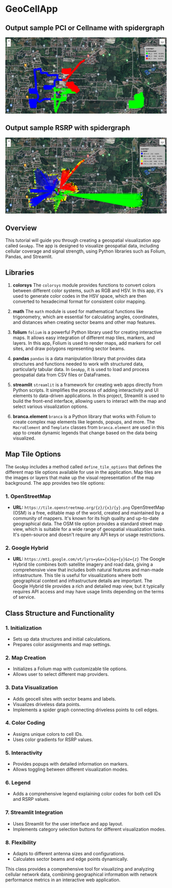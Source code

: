 # GeoCellApp

## Output sample PCI or Cellname with spidergraph
![Output Geocell](output.png)

## Output sample RSRP with spidergraph
![rsrp Geocell](rsrp.png)

## Overview

This tutorial will guide you through creating a geospatial visualization app called `GeoApp`. The app is designed to visualize geospatial data, including cellular coverage and signal strength, using Python libraries such as Folium, Pandas, and Streamlit.

## Libraries

1. **colorsys**
   The `colorsys` module provides functions to convert colors between different color systems, such as RGB and HSV. In this app, it's used to generate color codes in the HSV space, which are then converted to hexadecimal format for consistent color mapping.

2. **math**
   The `math` module is used for mathematical functions like trigonometry, which are essential for calculating angles, coordinates, and distances when creating sector beams and other map features.

3. **folium**
   `folium` is a powerful Python library used for creating interactive maps. It allows easy integration of different map tiles, markers, and layers. In this app, Folium is used to render maps, add markers for cell sites, and draw polygons representing sector beams.

4. **pandas**
   `pandas` is a data manipulation library that provides data structures and functions needed to work with structured data, particularly tabular data. In `GeoApp`, it is used to load and process geospatial data from CSV files or DataFrames.

5. **streamlit**
   `streamlit` is a framework for creating web apps directly from Python scripts. It simplifies the process of adding interactivity and UI elements to data-driven applications. In this project, Streamlit is used to build the front-end interface, allowing users to interact with the map and select various visualization options.

6. **branca.element**
   `branca` is a Python library that works with Folium to create complex map elements like legends, popups, and more. The `MacroElement` and `Template` classes from `branca.element` are used in this app to create dynamic legends that change based on the data being visualized.

## Map Tile Options

The `GeoApp` includes a method called `define_tile_options` that defines the different map tile options available for use in the application. Map tiles are the images or layers that make up the visual representation of the map background. The app provides two tile options:

### 1. **OpenStreetMap**
   - **URL:** `https://tile.openstreetmap.org/{z}/{x}/{y}.png`
   OpenStreetMap (OSM) is a free, editable map of the world, created and maintained by a community of mappers. It's known for its high quality and up-to-date geographical data. The OSM tile option provides a standard street map view, which is suitable for a wide range of geospatial visualization tasks. It's open-source and doesn't require any API keys or usage restrictions.

### 2. **Google Hybrid**
   - **URL:** `https://mt1.google.com/vt/lyrs=y&x={x}&y={y}&z={z}`
   The Google Hybrid tile combines both satellite imagery and road data, giving a comprehensive view that includes both natural features and man-made infrastructure. This tile is useful for visualizations where both geographical context and infrastructure details are important. The Google Hybrid tile provides a rich and detailed map view, but it typically requires API access and may have usage limits depending on the terms of service.

## Class Structure and Functionality

### 1. **Initialization**
   - Sets up data structures and initial calculations.
   - Prepares color assignments and map settings.

### 2. **Map Creation**
   - Initializes a Folium map with customizable tile options.
   - Allows user to select different map providers.

### 3. **Data Visualization**
   - Adds geocell sites with sector beams and labels.
   - Visualizes driveless data points.
   - Implements a spider graph connecting driveless points to cell edges.

### 4. **Color Coding**
   - Assigns unique colors to cell IDs.
   - Uses color gradients for RSRP values.

### 5. **Interactivity**
   - Provides popups with detailed information on markers.
   - Allows toggling between different visualization modes.

### 6. **Legend**
   - Adds a comprehensive legend explaining color codes for both cell IDs and RSRP values.

### 7. **Streamlit Integration**
   - Uses Streamlit for the user interface and app layout.
   - Implements category selection buttons for different visualization modes.

### 8. **Flexibility**
   - Adapts to different antenna sizes and configurations.
   - Calculates sector beams and edge points dynamically.

This class provides a comprehensive tool for visualizing and analyzing cellular network data, combining geographical information with network performance metrics in an interactive web application.
